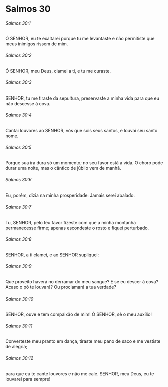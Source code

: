 # Salmos 30

###### Salmos 30:1

Ó SENHOR, eu te exaltarei porque tu me levantaste e não permitiste que meus inimigos rissem de mim.

###### Salmos 30:2

Ó SENHOR, meu Deus, clamei a ti, e tu me curaste.

###### Salmos 30:3

SENHOR, tu me tiraste da sepultura, preservaste a minha vida para que eu não descesse à cova.

###### Salmos 30:4

Cantai louvores ao SENHOR, vós que sois seus santos, e louvai seu santo nome.

###### Salmos 30:5

Porque sua ira dura só um momento; no seu favor está a vida. O choro pode durar uma noite, mas o cântico de júbilo vem de manhã.

###### Salmos 30:6

Eu, porém, dizia na minha prosperidade: Jamais serei abalado.

###### Salmos 30:7

Tu, SENHOR, pelo teu favor fizeste com que a minha montanha permanecesse firme; apenas escondeste o rosto e fiquei perturbado.

###### Salmos 30:8

SENHOR, a ti clamei, e ao SENHOR supliquei:

###### Salmos 30:9

Que proveito haverá no derramar do meu sangue? E se eu descer à cova? Acaso o pó te louvará? Ou proclamará a tua verdade?

###### Salmos 30:10

SENHOR, ouve e tem compaixão de mim! Ó SENHOR, sê o meu auxílio!

###### Salmos 30:11

Converteste meu pranto em dança, tiraste meu pano de saco e me vestiste de alegria;

###### Salmos 30:12

para que eu te cante louvores e não me cale. SENHOR, meu Deus, eu te louvarei para sempre!


